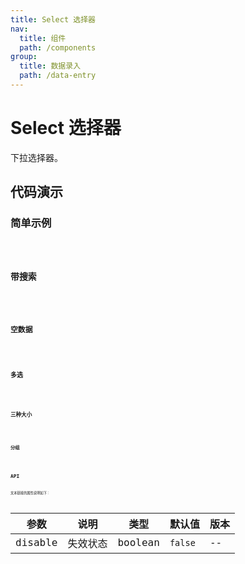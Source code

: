 ```yaml
---
title: Select 选择器
nav:
  title: 组件
  path: /components
group:
  title: 数据录入
  path: /data-entry
---
```


# Select 选择器

下拉选择器。

## 代码演示

### 简单示例

<code src="./demo/simple.tsx" />

### 带搜索

<code src="./demo/demo02.tsx" />

### 空数据

<code src="./demo/demo03.tsx" />

### 多选

<code src="./demo/demo04.tsx" />

### 三种大小

<code src="./demo/demo05.tsx" />

### 分组

<code src="./demo/demo06.tsx" />

## API

文本链接的属性说明如下：

| 参数    | 说明     | 类型    | 默认值  | 版本 |
| ------- | -------- | ------- | ------- | ---- |
| disable | 失效状态 | boolean | `false` | --   |
